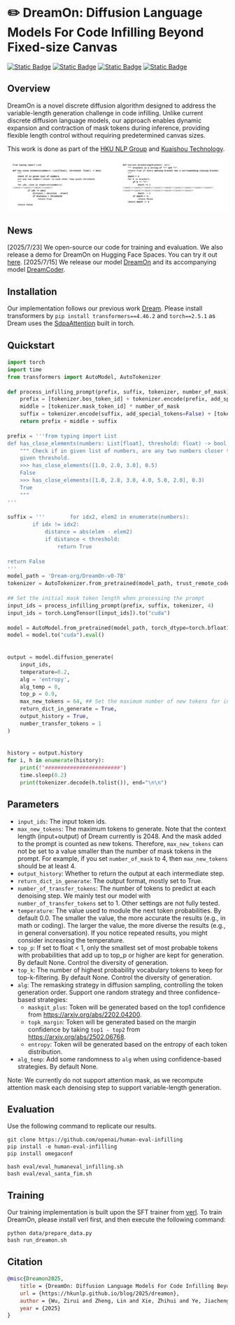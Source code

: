 
# ✏️ DreamOn: Diffusion Language Models For Code Infilling Beyond Fixed-size Canvas

[![Static Badge](https://img.shields.io/badge/📰-Notion-grey)](https://foremost-success-91b.notion.site/DreamOn-Diffusion-Language-Models-For-Code-Infilling-Beyond-Fixed-Size-Canvas-228be544bdbb80cc991ef540e7805bd7)
[![Static Badge](https://img.shields.io/badge/📰-Blog-red)](https://hkunlp.github.io/blog/2025/dreamon/)
[![Static Badge](https://img.shields.io/badge/📰-Demo-green)](https://huggingface.co/spaces/ZiruiWu/DreamOn-v0-7B)
[![Static Badge](https://img.shields.io/badge/Hugging%20Face%20🤗-DreamOn%207B-blue)
](https://huggingface.co/Dream-org/DreamOn-v0-7B)

## Overview

DreamOn is a novel discrete diffusion algorithm designed to address the variable-length generation challenge in code infilling. Unlike current discrete diffusion language models, our approach enables dynamic expansion and contraction of mask tokens during inference, providing flexible length control without requiring predetermined canvas sizes.

This work is done as part of the [HKU NLP Group](https://hkunlp.github.io/) and [Kuaishou Technology](https://www.kuaishou.com/).

<div style="display: flex">
  <figure style="margin: 0; text-align: center;">
    <img src="figs/code_infilling_dreamon_from_short.gif" width="400" />
  </figure>
  <figure style="margin: 0; text-align: center;">
    <img src="figs/code_infilling_dreamon_from_long.gif" width="400" />

  </figure>
</div>

## News
[2025/7/23] We open-source our code for training and evaluation. We also release a demo for DreamOn on Hugging Face Spaces. You can try it out [here](https://huggingface.co/spaces/ZiruiWu/DreamOn-v0-7B).
[2025/7/15] We release our model [DreamOn](https://huggingface.co/Dream-org/DreamOn-v0-7B) and its accompanying model [DreamCoder](https://github.com/DreamLM/Dream-Coder).

## Installation
Our implementation follows our previous work [Dream](https://github.com/HKUNLP/Dream/). Please install transformers by `pip install transformers==4.46.2` and `torch==2.5.1` as Dream uses the [SdpaAttention](https://pytorch.org/docs/stable/generated/torch.nn.functional.scaled_dot_product_attention.html) built in torch. 


## Quickstart
```python
import torch
import time
from transformers import AutoModel, AutoTokenizer

def process_infilling_prompt(prefix, suffix, tokenizer, number_of_mask):
    prefix = [tokenizer.bos_token_id] + tokenizer.encode(prefix, add_special_tokens=False)
    middle = [tokenizer.mask_token_id] * number_of_mask
    suffix = tokenizer.encode(suffix, add_special_tokens=False) + [tokenizer.eos_token_id]
    return prefix + middle + suffix

prefix = '''from typing import List
def has_close_elements(numbers: List[float], threshold: float) -> bool:
    """ Check if in given list of numbers, are any two numbers closer to each other than
    given threshold.
    >>> has_close_elements([1.0, 2.0, 3.0], 0.5)
    False
    >>> has_close_elements([1.0, 2.8, 3.0, 4.0, 5.0, 2.0], 0.3)
    True
    """
'''

suffix = '''        for idx2, elem2 in enumerate(numbers):
        if idx != idx2:
            distance = abs(elem - elem2)
            if distance < threshold:
                return True

return False
'''
model_path = 'Dream-org/DreamOn-v0-7B'
tokenizer = AutoTokenizer.from_pretrained(model_path, trust_remote_code=True)

## Set the initial mask token length when processing the prompt
input_ids = process_infilling_prompt(prefix, suffix, tokenizer, 4)
input_ids = torch.LongTensor([input_ids]).to("cuda")

model = AutoModel.from_pretrained(model_path, torch_dtype=torch.bfloat16, trust_remote_code=True)
model = model.to("cuda").eval()


output = model.diffusion_generate(
    input_ids,
    temperature=0.2,
    alg = 'entropy',
    alg_temp = 0,
    top_p = 0.9,
    max_new_tokens = 64, ## Set the maximum number of new tokens for infilling
    return_dict_in_generate = True,
    output_history = True,
    number_transfer_tokens = 1
)


history = output.history
for i, h in enumerate(history):
    print(f"########################")
    time.sleep(0.2)
    print(tokenizer.decode(h.tolist()), end="\n\n")   
```

## Parameters
- `input_ids`: The input token ids.
- `max_new_tokens`: The maximum tokens to generate. Note that the context length (input+output) of Dream currently is 2048. And the mask added to the prompt is counted as new tokens. Therefore, `max_new_tokens` can not be set to a value smaller than the number of mask tokens in the prompt. For example, if you set `number_of_mask` to 4, then `max_new_tokens` should be at least 4.
- `output_history`: Whether to return the output at each intermediate step.
- `return_dict_in_generate`: The output format, mostly set to True.
- `number_of_transfer_tokens`: The number of tokens to predict at each denoising step. We mainly test our model with `number_of_transfer_tokens` set to 1. Other settings are not fully tested.
- `temperature`: The value used to module the next token probabilities. By default 0.0. The smaller the value, the more accurate the results (e.g., in math or coding). The larger the value, the more diverse the results (e.g., in general conversation). If you notice repeated results, you might consider increasing the temperature.
- `top_p`: If set to float < 1, only the smallest set of most probable tokens with probabilities that add up to top_p or higher are kept for generation. By default None. Control the diversity of generation. 
- `top_k`: The number of highest probability vocabulary tokens to keep for top-k-filtering. By default None. Control the diversity of generation.
- `alg`: The remasking strategy in diffusion sampling, controlling the token generation order. Support one random strategy and three confidence-based strategies:
    - `maskgit_plus`: Token will be generated based on the top1 confidence from https://arxiv.org/abs/2202.04200. 
    - `topk_margin`: Token will be generated based on the margin confidence by taking `top1 - top2` from https://arxiv.org/abs/2502.06768. 
    - `entropy`: Token will be generated based on the entropy of each token distribution. 
- `alg_temp`: Add some randomness to `alg` when using confidence-based strategies. By default None. 

Note: We currently do not support attention mask, as we recompute attention mask each denoising step to support variable-length generation.

## Evaluation
Use the following command to replicate our results.
```
git clone https://github.com/openai/human-eval-infilling
pip install -e human-eval-infilling
pip install omegaconf
```
```
bash eval/eval_humaneval_infilling.sh
bash eval/eval_santa_fim.sh
```

## Training
Our training implementation is built upon the SFT trainer from [verl](https://github.com/volcengine/verl). To train DreamOn, please install verl first, and then execute the following command:
```
python data/prepare_data.py
bash run_dreamon.sh
```

## Citation
```bibtex
@misc{Dreamon2025,
    title = {DreamOn: Diffusion Language Models For Code Infilling Beyond Fixed-size Canvas},
    url = {https://hkunlp.github.io/blog/2025/dreamon},
    author = {Wu, Zirui and Zheng, Lin and Xie, Zhihui and Ye, Jiacheng and Gao, Jiahui and Feng, Yansong and Li, Zhenguo and W., Victoria and Zhou, Guorui  and Kong, Lingpeng}
    year = {2025}
}
```
